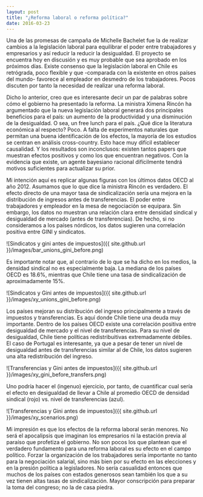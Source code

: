 ```yaml
---
layout: post
title: "¿Reforma laboral o reforma política?"
date: 2016-03-23
---
```


Una de las promesas de campaña de Michelle Bachelet fue la de realizar cambios a la legislación laboral para equilibrar el poder entre trabajadores y empresarios y así reducir la reducir la desigualdad. El proyecto se encuentra hoy en discusión y es muy probable que sea aprobado en los próximos días. Existe consenso que la legislación laboral en Chile es retrógrada, poco flexible y que -comparada con la existente en otros países del mundo- favorece al empleador en desmedro de los trabajadores. Pocos discuten por tanto la necesidad de realizar una reforma laboral.

Dicho lo anterior, creo que es interesante decir un par de palabras sobre cómo el gobierno ha presentado la reforma. La ministra Ximena Rincón ha argumentado que la nueva legislación laboral generará dos principales beneficios para el país: un aumento de la productividad y una disminución de la desigualdad. O sea, un free lunch para el país. ¿Qué dice la literatura económica al respecto? Poco. A falta de experimentos naturales que permitan una buena identificación de los efectos, la mayoría de los estudios se centran en análisis cross-country. Esto hace muy difícil establecer causalidad. Y los resultados son inconclusos: existen tantos papers que muestran efectos positivos y como los que encuentran negativos. Con la evidencia que existe, un agente bayesiano racional difícilmente tendrá motivos suficientes para actualizar su prior.

Mi intención aquí es replicar algunas figuras con los últimos datos  OECD al año 2012.  Asumamos que lo que dice la ministra Rincón es verdadero. El efecto directo de una mayor tasa de sindicalización sería una mejora en la distribución de ingresos antes de transferencias. El poder entre trabajadores y empleador en la mesa de negociación se equipara. Sin embargo, los datos no muestran una relación clara entre densidad sindical y desigualdad de mercado (antes de transferencias). De hecho, si no consideramos a los países nórdicos, los datos sugieren una correlación positiva entre GINI y sindicatos.

![Sindicatos y gini antes de impuestos]({{ site.github.url }}/images/bar_unions_gini_before.png)

Es importante notar que, al contrario de lo que se ha dicho en los medios, la densidad sindical no es especialmente baja. La mediana de los países OECD es 18.6%, mientras que Chile tiene una tasa de sindicalización de aproximadamente 15%.

![Sindicatos y Gini antes de impuestos]({{ site.github.url }}/images/xy_unions_gini_before.png)

Los países mejoran su distribución del ingreso principalmente a través de impuestos y transferencias. Es aquí donde Chile tiene una deuda muy importante. Dentro de los países  OECD existe una correlación positiva entre desigualdad de mercado y el nivel de transferencias. Para su nivel de desigualdad, Chile tiene políticas redistribuitivas extremadamente débiles. El caso de Portugal es interesante, ya que a pesar de tener un nivel de desigualdad antes de transferencias similar al de Chile, los datos sugieren una alta redistribución del ingreso.

![Transferencias y Gini antes de impuestos]({{ site.github.url }}/images/xy_gini_before_transfers.png)

Uno podría hacer el (ingenuo) ejercicio, por tanto, de cuantificar cual sería el efecto en desigualdad de llevar a Chile al promedio OECD de densidad sindical (rojo) vs. nivel de transferencias (azul).

![Transferencias y Gini antes de impuestos]({{ site.github.url }}/images/xy_scenarios.png)

Mi impresión es que los efectos de la reforma laboral serán menores. No será el apocalipsis que imaginan los empresarios ni la estación previa al paraíso que profetiza el gobierno. No son pocos los que plantean que el verdadero fundamento para una reforma laboral es su efecto en el campo político. Forzar la organización de los trabajadores sería importante no tanto para la negociación salarial, sino más bien por su efecto en las elecciones y en la presión política a legisladores. No sería casualidad entonces que muchos de los países con  estados generosos sean también los que a su vez tienen altas tasas de sindicalización. Mayor conscripción para preparar la toma del congreso; no la de casa piedra.
